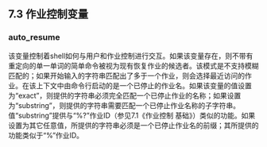 ## 7.3 作业控制变量

### auto_resume

该变量控制着shell如何与用户和作业控制进行交互。如果该变量存在，则不带有重定向的单一单词的简单命令被视为现有恢复作业的候选者。该模式是不支持模糊匹配的；如果开始输入的字符串匹配出了多于一个作业，则会选择最近访问的作业。在该上下文中由命令行启动的是一个已停止的作业名。如果该变量的值设置为“exact”，则提供的字符串必须完全匹配一个已停止作业的名称；如果设置为“substring”，则提供的字符串需要匹配一个已停止作业名称的子字符串。值“substring”提供与“%?”作业ID（参见7.1《作业控制 基础》）类似的功能。如果设置为其它任意值，所提供的字符串必须是一个已停止作业名的前缀；其所提供的功能类似于“%”作业ID。